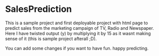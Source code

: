 # SalesPrediction

This is a sample project and first deployable project with html page to predict sales from the marketing campaign of TV, Radio and Newspaper. 
Here I have twisted output (y) by multiplying it by 15 as it wasnt making sense of it (this is sample project afterall ;D).

You can add some changes if you want to have fun.
happy predicting.
